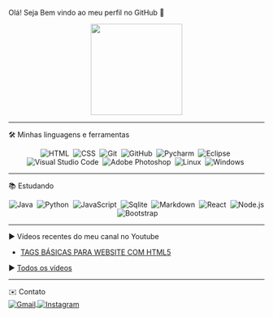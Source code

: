 Olá! Seja Bem vindo ao meu perfil no GitHub 👊

<div align="center">
  <a href="https://github.com/josjunior">
  <img height="180em" src="https://github-readme-stats.vercel.app/api?username=josjunior&show_icons=true&theme=algolia&include_all_commits=true&count_private=true"/></a>

---

</div>

🛠 Minhas linguagens e ferramentas
<div align="center">
  
![HTML](https://img.shields.io/badge/-HTML-05122A?style=flat&logo=HTML5&color=191970)&nbsp;
![CSS](https://img.shields.io/badge/-CSS-05122A?style=flat&logo=CSS3&logoColor=1572B6&color=191970)&nbsp;
![Git](https://img.shields.io/badge/-GIT-05122A?style=flat&logo=git&color=191970)&nbsp;
![GitHub](https://img.shields.io/badge/-GITHUB-05122A?style=flat&logo=github&color=191970)&nbsp;
![Pycharm](https://img.shields.io/badge/-PYCHARM-05122A?style=flat&logo=pycharm&logoColor=21d789&color=191970)&nbsp;
![Eclipse](https://img.shields.io/badge/-ECLIPSE-05122A?style=flat&logo=eclipse&logoColor=f89000&color=191970)&nbsp;
![Visual Studio Code](https://img.shields.io/badge/-VISUAL%20STUDIO%20CODE-05122A?style=flat&logo=visual-studio-code&logoColor=007ACC&color=191970)&nbsp;
![Adobe Photoshop](https://img.shields.io/badge/-PHOTOSHOP-05122A?style=flat&logo=adobe-photoshop&logoColor=00BFFF&color=191970)&nbsp;
![Linux](https://img.shields.io/badge/-LINUX-05122A?style=flat&logo=linux&logoColor=D8D8D8&color=191970)&nbsp;
![Windows](https://img.shields.io/badge/-WINDOWS-05122A?style=flat&logo=windows&logoColor=007ACC&color=191970)&nbsp;

</div>

---


📚 Estudando
<div align="center">
  
![Java](https://img.shields.io/badge/-JAVA-05122A?style=flat&logo=java&logoColor=white&color=191970)&nbsp;
![Python](https://img.shields.io/badge/-PYTHON-05122A?style=flat&logo=python&logoColor=white&color=191970)&nbsp;
![JavaScript](https://img.shields.io/badge/-JAVASCRIPT-05122A?style=flat&logo=javascript&color=191970)&nbsp;
![Sqlite](https://img.shields.io/badge/-SQLITE-05122A?style=flat&logo=sqlite&color=191970)&nbsp;
![Markdown](https://img.shields.io/badge/-MARKDOWN-05122A?style=flat&logo=markdown&color=191970)&nbsp;
![React](https://img.shields.io/badge/-REACT-05122A?style=flat&logo=react&color=191970)&nbsp;
![Node.js](https://img.shields.io/badge/-NODE.JS-05122A?style=flat&logo=node.js&color=191970)&nbsp;
![Bootstrap](https://img.shields.io/badge/-BOOTSTRAP-05122A?style=flat&logo=bootstrap&color=191970)&nbsp;

</div>

---

▶ Vídeos recentes do meu canal no Youtube

- [TAGS BÁSICAS PARA WEBSITE COM HTML5](https://www.youtube.com/watch?v=KIyUKX0Foqw)

▶ [Todos os vídeos](https://www.youtube.com/channel/UCMArJl6G3SweRV576P0rRnw/videos)

---

✉️ Contato
<br>
<a href="mailto:sudojrr@gmail.com" target="_blank">
 <img align="center" src="https://img.shields.io/badge/-sudojrr@gmail.com-05122A?style=flat&logo=gmail" alt="Gmail"/>
</a>
<a href="https://instagram.com/josejunior.dev" target="_blank">
 <img align="center" src="https://img.shields.io/badge/-josejunior.dev-05122A?style=flat&logo=instagram" alt="Instagram"/>
</a>
